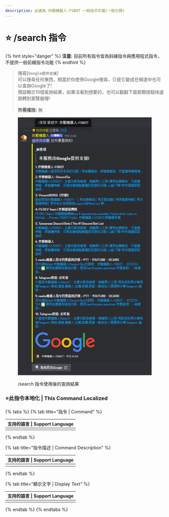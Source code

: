 ```yaml
---
description: 此處為 炸蝦機器人-FSBOT 一般指令文檔(一般分類)
---
```


# ⭐ /search 指令

{% hint style="danger" %}
**注意:** 目前所有指令皆為斜線指令與應用程式指令，不提供一般前綴指令功能
{% endhint %}

> 搜尋\[`Google提供支援`]\
> 可以搜尋任何東西，相當於你使用Google搜尋，只是它變成在頻道中也可以查詢Google了!\
> 預設顯示10個查詢結果，如果沒看到想要的，也可以戳戳下面那顆按鈕快速跳轉到瀏覽器喔!\
> \
> **所需權限:** 無



<figure><img src="../../../.gitbook/assets/search.png" alt="/search 指令使用後的查詢結果"><figcaption><p>/search 指令使用後的查詢結果</p></figcaption></figure>

### :star:此指令本地化 | This Command Localized

{% tabs %}
{% tab title="指令 | Command" %}
<table><thead><tr><th data-type="select" data-multiple>支持的語言 | Support Language</th></tr></thead><tbody><tr><td></td></tr></tbody></table>
{% endtab %}

{% tab title="指令描述 | Command Description" %}
<table><thead><tr><th data-type="select" data-multiple>支持的語言 | Support Language</th></tr></thead><tbody><tr><td></td></tr></tbody></table>
{% endtab %}

{% tab title="顯示文字 | Display Text" %}
<table><thead><tr><th data-type="select" data-multiple>支持的語言 | Support Language</th></tr></thead><tbody><tr><td></td></tr></tbody></table>
{% endtab %}
{% endtabs %}
